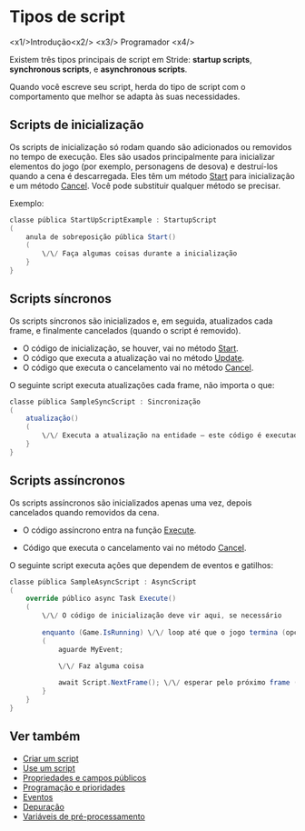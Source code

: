 # Tipos de script

<x1\/>Introdução<x2\/>
<x3\/> Programador <x4\/>

Existem três tipos principais de script em Stride: **startup scripts**, **synchronous scripts**, e **asynchronous scripts**.

Quando você escreve seu script, herda do tipo de script com o comportamento que melhor se adapta às suas necessidades.

## Scripts de inicialização

Os scripts de inicialização só rodam quando são adicionados ou removidos no tempo de execução. Eles são usados principalmente para inicializar elementos do jogo (por exemplo, personagens de desova) e destruí-los quando a cena é descarregada. Eles têm um método [Start](xref:Stride.Engine.StartupScript.Start) para inicialização e um método [Cancel](xref:Stride.Engine.ScriptComponent.Cancel). Você pode substituir qualquer método se precisar.

Exemplo:

```cs
classe pública StartUpScriptExample : StartupScript
(
	anula de sobreposição pública Start()
	(
		\/\/ Faça algumas coisas durante a inicialização
	}
}
```

## Scripts síncronos

Os scripts síncronos são inicializados e, em seguida, atualizados cada frame, e finalmente cancelados (quando o script é removido).

* O código de inicialização, se houver, vai no método [Start](xref:Stride.Engine.StartupScript.Start).
* O código que executa a atualização vai no método [Update](xref:Stride.Engine.SyncScript.Update).
* O código que executa o cancelamento vai no método [Cancel](xref:Stride.Engine.ScriptComponent.Cancel).

O seguinte script executa atualizações cada frame, não importa o que:

```cs
classe pública SampleSyncScript : Sincronização
(        
	atualização()
	(
		\/\/ Executa a atualização na entidade — este código é executado cada quadro
	}
}
```

## Scripts assíncronos

Os scripts assíncronos são inicializados apenas uma vez, depois cancelados quando removidos da cena.

* O código assíncrono entra na função [Execute](xref:Stride.Engine.AsyncScript.Execute).

* Código que executa o cancelamento vai no método [Cancel](xref:Stride.Engine.ScriptComponent.Cancel).

O seguinte script executa ações que dependem de eventos e gatilhos:

```cs
classe pública SampleAsyncScript : AsyncScript
(        
	override público async Task Execute() 
	(
		\/\/ O código de inicialização deve vir aqui, se necessário
		
		enquanto (Game.IsRunning) \/\/ loop até que o jogo termina (opcional dependendo do script)
		(
			aguarde MyEvent;

			\/\/ Faz alguma coisa
			
			await Script.NextFrame(); \/\/ esperar pelo próximo frame (opcional dependendo do script)
		}
	}
}
```

## Ver também

* [Criar um script](create-a-script.md)
* [Use um script](use-a-script.md)
* [Propriedades e campos públicos](public-properties-and-fields.md)
* [Programação e prioridades](scheduling-and-priorities.md)
* [Eventos](events.md)
* [Depuração](debugging.md)
* [Variáveis de pré-processamento](preprocessor-variables.md)